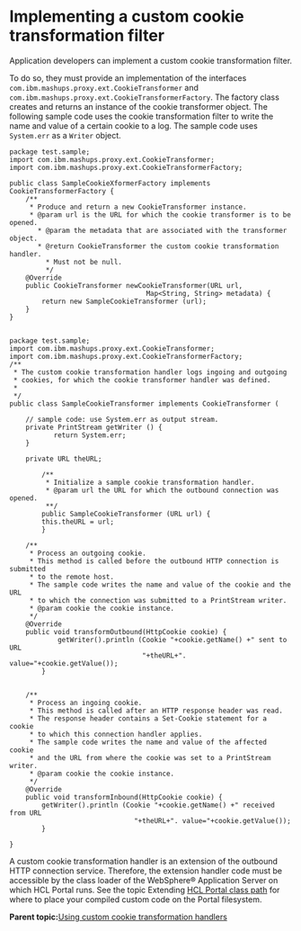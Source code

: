 # Implementing a custom cookie transformation filter

Application developers can implement a custom cookie transformation filter.

To do so, they must provide an implementation of the interfaces `com.ibm.mashups.proxy.ext.CookieTransformer` and `com.ibm.mashups.proxy.ext.CookieTransformerFactory`. The factory class creates and returns an instance of the cookie transformer object. The following sample code uses the cookie transformation filter to write the name and value of a certain cookie to a log. The sample code uses `System.err` as a `Writer` object.

```
package test.sample;
import com.ibm.mashups.proxy.ext.CookieTransformer;
import com.ibm.mashups.proxy.ext.CookieTransformerFactory;

public class SampleCookieXformerFactory implements CookieTransformerFactory {
	/**
	 * Produce and return a new CookieTransformer instance. 
	 * @param url is the URL for which the cookie transformer is to be opened.
       * @param the metadata that are associated with the transformer object.
       * @return CookieTransformer the custom cookie transformation handler.  
         * Must not be null.
         */
	@Override
	public CookieTransformer newCookieTransformer(URL url, 
                                  Map<String, String> metadata) { 
	    return new SampleCookieTransformer (url); 
	}
}


package test.sample;
import com.ibm.mashups.proxy.ext.CookieTransformer;
import com.ibm.mashups.proxy.ext.CookieTransformerFactory;
/**
 * The custom cookie transformation handler logs ingoing and outgoing 
 * cookies, for which the cookie transformer handler was defined.
 *
 */
public class SampleCookieTransformer implements CookieTransformer (

	// sample code: use System.err as output stream.
	private PrintStream getWriter () {
           return System.err;
	}

	private URL theURL;

        /**
         * Initialize a sample cookie transformation handler. 
         * @param url the URL for which the outbound connection was opened.
         **/
        public SampleCookieTransformer (URL url) {
	    this.theURL = url;
        }
  
    /**
     * Process an outgoing cookie.
     * This method is called before the outbound HTTP connection is submitted
     * to the remote host. 
     * The sample code writes the name and value of the cookie and the URL
     * to which the connection was submitted to a PrintStream writer.
     * @param cookie the cookie instance. 
     */
	@Override
	public void transformOutbound(HttpCookie cookie) { 
            getWriter().println (Cookie "+cookie.getName() +" sent to URL  
                                 "+theURL+". value="+cookie.getValue());
        }

  
    /**
     * Process an ingoing cookie.
     * This method is called after an HTTP response header was read. 
     * The response header contains a Set-Cookie statement for a cookie
     * to which this connection handler applies. 
     * The sample code writes the name and value of the affected cookie
     * and the URL from where the cookie was set to a PrintStream writer.
     * @param cookie the cookie instance. 
     */
	@Override
	public void transformInbound(HttpCookie cookie) { 
	    getWriter().println (Cookie "+cookie.getName() +" received from URL 
                               "+theURL+". value="+cookie.getValue());
        }
   
}
```

A custom cookie transformation handler is an extension of the outbound HTTP connection service. Therefore, the extension handler code must be accessible by the class loader of the WebSphere® Application Server on which HCL Portal runs. See the topic Extending [HCL Portal class path](../dev/ext_wp_classpath.md) for where to place your compiled custom code on the Portal filesystem.

**Parent topic:**[Using custom cookie transformation handlers](../dev-portlet/outbhttp_cust_cookie_xform_hdlr.md)

